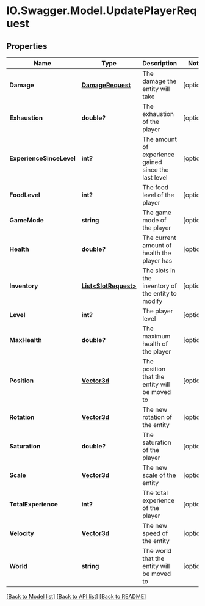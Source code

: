 # IO.Swagger.Model.UpdatePlayerRequest
## Properties

Name | Type | Description | Notes
------------ | ------------- | ------------- | -------------
**Damage** | [**DamageRequest**](DamageRequest.md) | The damage the entity will take | [optional] 
**Exhaustion** | **double?** | The exhaustion of the player | [optional] 
**ExperienceSinceLevel** | **int?** | The amount of experience gained since the last level | [optional] 
**FoodLevel** | **int?** | The food level of the player | [optional] 
**GameMode** | **string** | The game mode of the player | [optional] 
**Health** | **double?** | The current amount of health the player has | [optional] 
**Inventory** | [**List&lt;SlotRequest&gt;**](SlotRequest.md) | The slots in the inventory of the entity to modify | [optional] 
**Level** | **int?** | The player level | [optional] 
**MaxHealth** | **double?** | The maximum health of the player | [optional] 
**Position** | [**Vector3d**](Vector3d.md) | The position that the entity will be moved to | [optional] 
**Rotation** | [**Vector3d**](Vector3d.md) | The new rotation of the entity | [optional] 
**Saturation** | **double?** | The saturation of the player | [optional] 
**Scale** | [**Vector3d**](Vector3d.md) | The new scale of the entity | [optional] 
**TotalExperience** | **int?** | The total experience of the player | [optional] 
**Velocity** | [**Vector3d**](Vector3d.md) | The new speed of the entity | [optional] 
**World** | **string** | The world that the entity will be moved to | [optional] 

[[Back to Model list]](../README.md#documentation-for-models) [[Back to API list]](../README.md#documentation-for-api-endpoints) [[Back to README]](../README.md)

